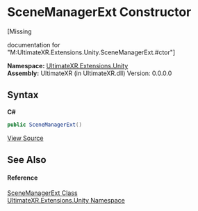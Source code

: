 # SceneManagerExt Constructor 
 

\[Missing <summary> documentation for "M:UltimateXR.Extensions.Unity.SceneManagerExt.#ctor"\]

**Namespace:**&nbsp;<a href="N_UltimateXR_Extensions_Unity">UltimateXR.Extensions.Unity</a><br />**Assembly:**&nbsp;UltimateXR (in UltimateXR.dll) Version: 0.0.0.0

## Syntax

**C#**<br />
``` C#
public SceneManagerExt()
```

<a href="UltimateXR/Scripts/Extensions/Unity/SceneManagerExt.cs" rel="noopener noreferrer" title="View the source code">View Source</a><br />

## See Also


#### Reference
<a href="T_UltimateXR_Extensions_Unity_SceneManagerExt">SceneManagerExt Class</a><br /><a href="N_UltimateXR_Extensions_Unity">UltimateXR.Extensions.Unity Namespace</a><br />